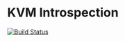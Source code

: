 # KVM Introspection

[![Build Status](https://travis-ci.org/kylerky/kvmi-rs.svg?branch=master)](https://travis-ci.org/kylerky/kvmi-rs)
